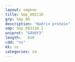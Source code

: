 ```yaml
---
layout: smgene
title: Smp_003110
grp: Smp_00
description: "Nadrin protein"
smp: Smp_003110.1
uniprot: "G4V6Y3"
length:   810
cdd: "ns"
kk: ns
categories: sm
---
```

